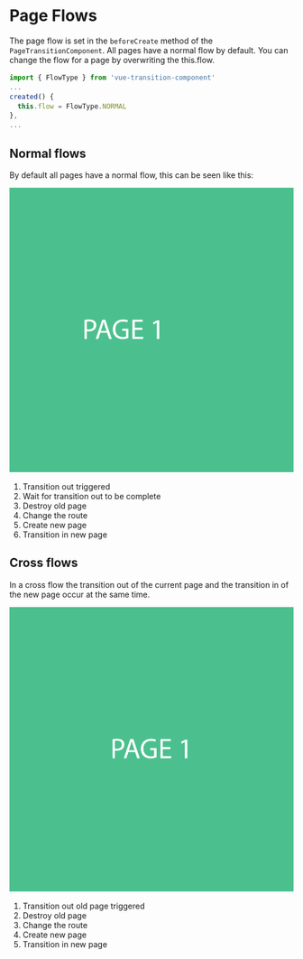 # Page Flows
The page flow is set in the `beforeCreate` method of the `PageTransitionComponent`. All pages have a normal flow by default. You can change the flow for a page by overwriting the this.flow.

```javascript
import { FlowType } from 'vue-transition-component'
...
created() {
  this.flow = FlowType.NORMAL
},
...
```

## Normal flows
By default all pages have a normal flow, this can be seen like this:

![Normal flow](../image/normal-flow.gif)

1. Transition out triggered
2. Wait for transition out to be complete
3. Destroy old page
4. Change the route
5. Create new page
6. Transition in new page

## Cross flows
In a cross flow the transition out of the current page and the transition in of the new page occur at the same time.

![Cross flow](../image/cross-flow.gif)

1. Transition out old page triggered
2. Destroy old page
3. Change the route
4. Create new page
5. Transition in new page
